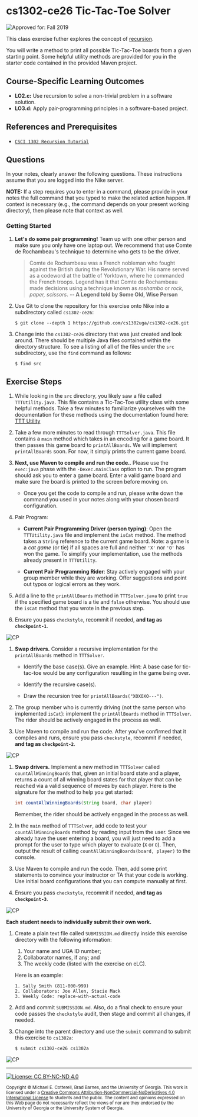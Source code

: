 # cs1302-ce26 Tic-Tac-Toe Solver

![Approved for: Fall 2019](https://img.shields.io/badge/Approved%20for-Fall%202019-brightgreen)
<!--![Approved for: Spring 2020](https://img.shields.io/badge/Approved%20for-Spring%202020-blue)
![Instruction: Online](https://img.shields.io/badge/Instruction-Online-important)-->

This class exercise futher explores the concept of [recursion](https://github.com/cs1302uga/cs1302-ce26).

You will write a method to print all possible Tic-Tac-Toe boards from a given starting point. Some helpful
utility methods are provided for you in the starter code contained in the provided Maven project.

## Course-Specific Learning Outcomes
* **LO2.c:** Use recursion to solve a non-trivial problem in a software solution.
* **LO3.d:** Apply pair-programming principles in a software-based project.

## References and Prerequisites

* [`CSCI 1302 Recursion Tutorial`](https://github.com/cs1302uga/cs1302-tutorials/blob/master/recursion.md)

## Questions

In your notes, clearly answer the following questions. These instructions assume that you are 
logged into the Nike server. 

**NOTE:** If a step requires you to enter in a command, please provide in your notes the full 
command that you typed to make the related action happen. If context is necessary (e.g., the 
command depends on your present working directory), then please note that context as well.

### Getting Started

1. **Let's do some pair programming!** Team up with one other person and make sure you only have one 
   laptop out. We recommend that use Comte de Rochambeau's technique to determine who gets to
   be the driver.
   
   > Comte de Rochambeau was a French nobleman who fought against the British during the Revolutionary War.
   > His name served as a codeword at the battle of Yorktown, where he commanded the French troops.
   > Legend has it that Comte de Rochambeau made decisions using a technique known as _roshambo_
   > or _rock, paper, scissors_. 
   > **-- A Legend told by Some Old, Wise Person**

1. Use Git to clone the repository for this exercise onto Nike into a subdirectory called `cs1302-ce26`:

   ```
   $ git clone --depth 1 https://github.com/cs1302uga/cs1302-ce26.git
   ```

1. Change into the `cs1302-ce26` directory that was just created and look around. There should be
   multiple Java files contained within the directory structure. To see a listing of all of the 
   files under the `src` subdirectory, use the `find` command as follows:
   
   ```
   $ find src
   ```
   
## Exercise Steps

1. While looking in the `src` directory, you likely saw a file called `TTTUtility.java`. 
   This file contains a Tic-Tac-Toe utility class with some helpful methods.
   Take a few minutes to familiarize yourselves with the documentation for these methods 
   using the documentation found here: 
   [TTT Utility](http://cobweb.cs.uga.edu/~barnes/cs1302-ttt/)

1. Take a few more minutes to read through `TTTSolver.java`. This file contains a `main` method
   which takes in an encoding for a game board. It then passes this game board to `printAllBoards`. 
   We will implement `printAllBoards` soon. For now, it simply prints the current game board.

1. **Next, use Maven to compile and run the code.**. Please use the `exec:java` phase with
   the `-Dexec.mainClass` option to run. The program should ask you to enter a game board.
   Enter a valid game board and make sure the board is printed to the screen before moving 
   on.
   
   * Once you get the code to compile and run, please write down the command you used
     in your notes along with your chosen board configuration.
   
1. Pair Program:

   * **Current Pair Programming Driver (person typing)**: Open the `TTTUtility.java` file
     and implement the `isCat` method. The method takes a `String` reference to the current
     game board. Note: a game is a _cat game_ (or tie) if all spaces are full and neither `'X'`
     nor `'O'` has won the game. To simplify your implementation, use the methods already 
     present in `TTTUtility`.
   
   * **Current Pair Programming Rider**: Stay actively engaged with your group member while
     they are working. Offer suggestions and point out typos or logical errors as they work. 

1. Add a line to the `printAllBoards` method in `TTTSolver.java` to print `true` if the
   specified game board is a tie and `false` otherwise. You should use the `isCat` method
   that you wrote in the previous step.
   
1. Ensure you pass `checkstyle`, recommit if needed, **and tag as `checkpoint-1`**.

![CP](https://img.shields.io/badge/Checkpoint-1-success?style=for-the-badge)

1. **Swap drivers.** Consider a recursive implementation for the `printAllBoards` method in `TTTSolver`.

   * Identify the base case(s). Give an example. Hint: A base case for tic-tac-toe would be any
     configuration resulting in the game being over.
   
   * Identify the recursive case(s).
   
   * Draw the recursion tree for `printAllBoards("XOXOXO---")`.

1. The group member who is currently driving (not the same person who implemented `isCat`): 
   implement the `printAllBoards` method in `TTTSolver`. The rider should be actively engaged
   in the process as well.

1. Use Maven to compile and run the code. After you've confirmed that it compiles and runs, 
   ensure you pass `checkstyle`, recommit if needed, **and tag as `checkpoint-2`**.

![CP](https://img.shields.io/badge/Checkpoint-2-success?style=for-the-badge)

1. **Swap drivers.** Implement a new method in `TTTSolver` called `countAllWinningBoards`
   that, given an initial board state and a player, returns a count of all winning board states
   for that player that can be reached via a valid sequence of moves by each player. Here is
   the signature for the method to help you get started:
   
   ```java
   int countAllWinningBoards(String board, char player)
   ```

   Remember, the rider should be actively engaged in the process as well.
   
1. In the `main` method of `TTTSolver`, add code to test your `countAllWinningBoards` method by reading
   input from the user. Since we already have the user entering a board, you will just need to add a 
   prompt for the user to type which player to evaluate (`X` or `O`). Then, output the result of calling
   `countAllWinningBoards(board, player)` to the console.
   
1. Use Maven to compile and run the code. Then, add some print statements to convince your instructor
   or TA that your code is working. Use initial board configurations that you can compute manually at first.
   
1. Ensure you pass `checkstyle`, recommit if needed, **and tag as `checkpoint-3`**.

![CP](https://img.shields.io/badge/Checkpoint-3-success?style=for-the-badge)

**Each student needs to individually submit their own work.**

1. Create a plain text file called `SUBMISSION.md` directly inside this exercise
   directory with the following information:

   1. Your name and UGA ID number;
   1. Collaborator names, if any; and
   1. The weekly code (listed with the exercise on eLC).
   
   Here is an example:
   
   ```
   1. Sally Smith (811-000-999)
   2. Collaborators: Joe Allen, Stacie Mack
   3. Weekly Code: replace-with-actual-code
   ```

1. Add and commit `SUBMISSION.md`. Also, do a final check to ensure your code 
   passes the `checkstyle` audit, then stage and commit all changes, if needed.

1. Change into the parent directory and use the `submit` command to submit this exercise to `cs1302a`:
   
   ```
   $ submit cs1302-ce26 cs1302a
   ```
   
![CP](https://img.shields.io/badge/Checkpoint-Submission-success?style=for-the-badge)
<hr/>

[![License: CC BY-NC-ND 4.0](https://img.shields.io/badge/License-CC%20BY--NC--ND%204.0-lightgrey.svg)](http://creativecommons.org/licenses/by-nc-nd/4.0/)

<small>
Copyright &copy; Michael E. Cotterell, Brad Barnes, and the University of Georgia.
This work is licensed under a <a rel="license" href="http://creativecommons.org/licenses/by-nc-nd/4.0/">Creative Commons Attribution-NonCommercial-NoDerivatives 4.0 International License</a> to students and the public.
The content and opinions expressed on this Web page do not necessarily reflect the views of nor are they endorsed by the University of Georgia or the University System of Georgia.
</small>
